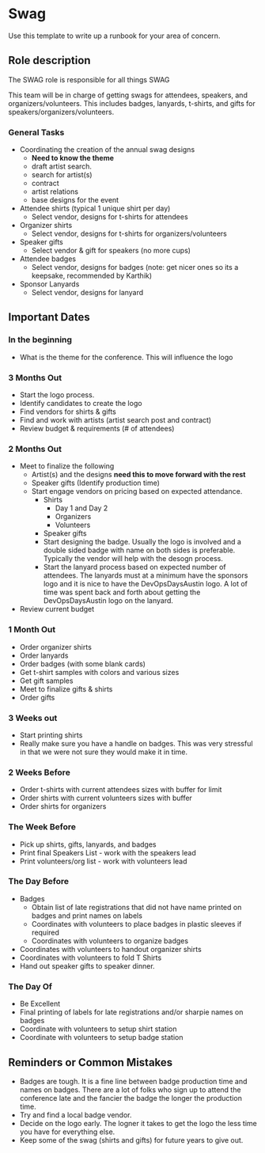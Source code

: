 # Swag

Use this template to write up a runbook for your area of concern.

## Role description

The SWAG role is responsible for all things SWAG

This team will be in charge of getting swags for attendees, speakers, and organizers/volunteers.
This includes badges, lanyards, t-shirts, and gifts for speakers/organizers/volunteers.

### General Tasks

* Coordinating the creation of the annual swag designs
  - **Need to know the theme**
  - draft artist search.  
  - search for artist(s)
  - contract
  - artist relations
  - base designs for the event
* Attendee shirts (typical 1 unique shirt per day)
  - Select vendor, designs for t-shirts for attendees
* Organizer shirts
  - Select vendor, designs for t-shirts for organizers/volunteers
* Speaker gifts
  - Select vendor & gift for speakers (no more cups)
* Attendee badges
  - Select vendor, designs for badges (note: get nicer ones so its a keepsake, recommended by Karthik)
* Sponsor Lanyards
  - Select vendor, designs for lanyard

## Important Dates
### In the beginning

* What is the theme for the conference.  This will influence the logo

### 3 Months Out

* Start the logo process.
* Identify candidates to create the logo
* Find vendors for shirts & gifts
* Find and work with artists (artist search post and contract)
* Review budget & requirements (# of attendees)

### 2 Months Out

* Meet to finalize the following
  * Artist(s) and the designs **need this to move forward with the rest**
  * Speaker gifts (Identify production time)
  * Start engage vendors on pricing based on expected attendance.
    * Shirts
      * Day 1 and Day 2
      * Organizers
      * Volunteers
    * Speaker gifts
    * Start designing the badge. Usually the logo is involved and a double sided badge with name on both sides is preferable.  Typically the vendor will help with the desogn process.
    * Start the lanyard process based on expected number of attendees.  The lanyards must at a minimum have the sponsors logo and it is nice to have the DevOpsDaysAustin logo.  A lot of time was spent back and forth about getting the DevOpsDaysAustin logo on the lanyard.
* Review current budget

### 1 Month Out

* Order organizer shirts
* Order lanyards 
* Order badges (with some blank cards)
* Get t-shirt samples with colors and various sizes
* Get gift samples
* Meet to finalize gifts & shirts
* Order gifts

### 3 Weeks out

* Start printing shirts
* Really make sure you have a handle on badges.  This was very stressful in that we were not sure they would make it in time.

### 2 Weeks Before
* Order t-shirts with current attendees sizes with buffer for limit
* Order shirts with current volunteers sizes with buffer
* Order shirts for organizers

### The Week Before

* Pick up shirts, gifts, lanyards, and badges
* Print final Speakers List - work with the speakers lead
* Print volunteers/org list - work with volunteers lead

### The Day Before

* Badges
  * Obtain list of late registrations that did not have name printed on badges and print names on labels
  * Coordinates with volunteers to place badges in plastic sleeves if required
  * Coordinates with volunteers to organize badges
* Coordinates with volunteers to handout organizer shirts
* Coordinates with volunteers to fold T Shirts
* Hand out speaker gifts to speaker dinner.

### The Day Of

* Be Excellent
* Final printing of labels for late registrations and/or sharpie names on badges
* Coordinate with volunteers to setup shirt station
* Coordinate with volunteers to setup badge station


## Reminders or Common Mistakes

* Badges are tough.  It is a fine line between badge production time and names on badges. There are a lot of folks who sign up to attend the conference late and the fancier the badge the longer the production time.
* Try and find a local badge vendor.
* Decide on the logo early. The logner it takes to get the logo the less time you have for everything else.
* Keep some of the swag (shirts and gifts) for future years to give out.
